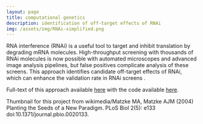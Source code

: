 ```yaml
---
layout: page
title: computational genetics
description: identification of off-target effects of RNAi
img: /assets/img/RNAi-simplified.png
---
```


RNA interference (RNAi) is a useful tool to target and inhibit translation by degrading mRNA molecules. High-throughput screening with thousands of RNAi molecules is now possible with automated microscopes and advanced image analysis pipelines, but false positives complicate analysis of these screens. This approach identifies candidate off-target effects of RNAi, which can enhance the validation rate in RNAi screens . 

Full-text of this approach available <a href="https://www.ncbi.nlm.nih.gov/pubmed/22343343
">here</a> with the code available <a href="https://king.med.harvard.edu/downloads
">here</a>.

Thumbnail for this project from wikimedia/Matzke MA, Matzke AJM (2004) Planting the Seeds of a New Paradigm. PLoS Biol 2(5): e133 doi:10.1371/journal.pbio.0020133.
